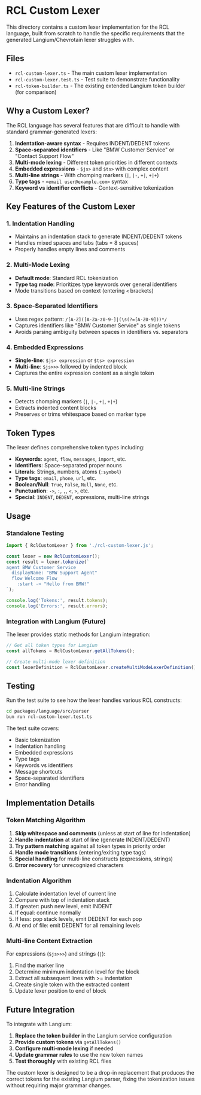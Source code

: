 # RCL Custom Lexer

This directory contains a custom lexer implementation for the RCL language, built from scratch to handle the specific requirements that the generated Langium/Chevrotain lexer struggles with.

## Files

- `rcl-custom-lexer.ts` - The main custom lexer implementation
- `rcl-custom-lexer.test.ts` - Test suite to demonstrate functionality
- `rcl-token-builder.ts` - The existing extended Langium token builder (for comparison)

## Why a Custom Lexer?

The RCL language has several features that are difficult to handle with standard grammar-generated lexers:

1. **Indentation-aware syntax** - Requires INDENT/DEDENT tokens
2. **Space-separated identifiers** - Like "BMW Customer Service" or "Contact Support Flow"
3. **Multi-mode lexing** - Different token priorities in different contexts
4. **Embedded expressions** - `$js>` and `$ts>` with complex content
5. **Multi-line strings** - With chomping markers (`|`, `|-`, `+|`, `+|+`)
6. **Type tags** - `<email user@example.com>` syntax
7. **Keyword vs identifier conflicts** - Context-sensitive tokenization

## Key Features of the Custom Lexer

### 1. Indentation Handling
- Maintains an indentation stack to generate INDENT/DEDENT tokens
- Handles mixed spaces and tabs (tabs = 8 spaces)
- Properly handles empty lines and comments

### 2. Multi-Mode Lexing
- **Default mode**: Standard RCL tokenization
- **Type tag mode**: Prioritizes type keywords over general identifiers
- Mode transitions based on context (entering `<` brackets)

### 3. Space-Separated Identifiers
- Uses regex pattern: `/[A-Z]([A-Za-z0-9-]|(\s(?=[A-Z0-9]))*/`
- Captures identifiers like "BMW Customer Service" as single tokens
- Avoids parsing ambiguity between spaces in identifiers vs. separators

### 4. Embedded Expressions
- **Single-line**: `$js> expression` or `$ts> expression`
- **Multi-line**: `$js>>>` followed by indented block
- Captures the entire expression content as a single token

### 5. Multi-line Strings
- Detects chomping markers (`|`, `|-`, `+|`, `+|+`)
- Extracts indented content blocks
- Preserves or trims whitespace based on marker type

## Token Types

The lexer defines comprehensive token types including:

- **Keywords**: `agent`, `flow`, `messages`, `import`, etc.
- **Identifiers**: Space-separated proper nouns
- **Literals**: Strings, numbers, atoms (`:symbol`)
- **Type tags**: `email`, `phone`, `url`, etc.
- **Boolean/Null**: `True`, `False`, `Null`, `None`, etc.
- **Punctuation**: `->`, `:`, `,`, `<`, `>`, etc.
- **Special**: `INDENT`, `DEDENT`, expressions, multi-line strings

## Usage

### Standalone Testing

```typescript
import { RclCustomLexer } from './rcl-custom-lexer.js';

const lexer = new RclCustomLexer();
const result = lexer.tokenize(`
agent BMW Customer Service
  displayName: "BMW Support Agent"
  flow Welcome Flow
    :start -> "Hello from BMW!"
`);

console.log('Tokens:', result.tokens);
console.log('Errors:', result.errors);
```

### Integration with Langium (Future)

The lexer provides static methods for Langium integration:

```typescript
// Get all token types for Langium
const allTokens = RclCustomLexer.getAllTokens();

// Create multi-mode lexer definition
const lexerDefinition = RclCustomLexer.createMultiModeLexerDefinition();
```

## Testing

Run the test suite to see how the lexer handles various RCL constructs:

```bash
cd packages/language/src/parser
bun run rcl-custom-lexer.test.ts
```

The test suite covers:
- Basic tokenization
- Indentation handling
- Embedded expressions
- Type tags
- Keywords vs identifiers
- Message shortcuts
- Space-separated identifiers
- Error handling

## Implementation Details

### Token Matching Algorithm

1. **Skip whitespace and comments** (unless at start of line for indentation)
2. **Handle indentation** at start of line (generate INDENT/DEDENT)
3. **Try pattern matching** against all token types in priority order
4. **Handle mode transitions** (entering/exiting type tags)
5. **Special handling** for multi-line constructs (expressions, strings)
6. **Error recovery** for unrecognized characters

### Indentation Algorithm

1. Calculate indentation level of current line
2. Compare with top of indentation stack
3. If greater: push new level, emit INDENT
4. If equal: continue normally
5. If less: pop stack levels, emit DEDENT for each pop
6. At end of file: emit DEDENT for all remaining levels

### Multi-line Content Extraction

For expressions (`$js>>>`) and strings (`|`):
1. Find the marker line
2. Determine minimum indentation level for the block
3. Extract all subsequent lines with >= indentation
4. Create single token with the extracted content
5. Update lexer position to end of block

## Future Integration

To integrate with Langium:

1. **Replace the token builder** in the Langium service configuration
2. **Provide custom tokens** via `getAllTokens()`
3. **Configure multi-mode lexing** if needed
4. **Update grammar rules** to use the new token names
5. **Test thoroughly** with existing RCL files

The custom lexer is designed to be a drop-in replacement that produces the correct tokens for the existing Langium parser, fixing the tokenization issues without requiring major grammar changes. 